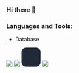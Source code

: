 ### Hi there 👋

<!--
**cobaltburn/cobaltburn** is a ✨ _special_ ✨ repository because its `README.md` (this file) appears on your GitHub profile.

Here are some ideas to get you started:

- 🔭 I’m currently working on ...
- 🌱 I’m currently learning ...
- 👯 I’m looking to collaborate on ...
- 🤔 I’m looking for help with ...
- 💬 Ask me about ...
- 📫 How to reach me: ...
- 😄 Pronouns: ...
- ⚡ Fun fact: ...
-->


<h3 align="left">Languages and Tools:</h3>

- Database
<div align="left">
    <img src="https://github.com/onemarc/tech-icons/blob/main/icons/mysql-dark.svg" width="50">
    <img src="https://github.com/onemarc/tech-icons/blob/main/icons?i=mysql-dark.svg" width="50">
    <img src="https://github.com/onemarc/tech-icons/blob/main/icons/surrealdb-dark.svg" width="50">
    <img src="https://skillicons.dev/icons?i=sqlite" >
</div>
